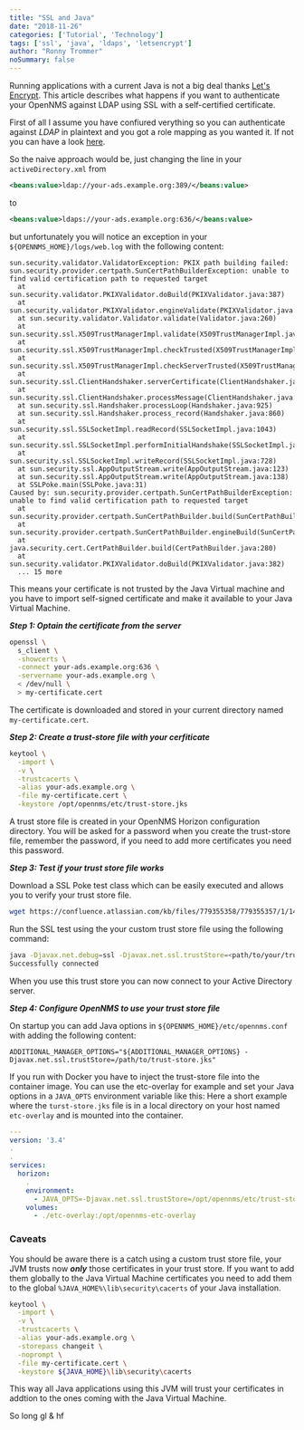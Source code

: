 ```yaml
---
title: "SSL and Java"
date: "2018-11-26"
categories: ['Tutorial', 'Technology']
tags: ['ssl', 'java', 'ldaps', 'letsencrypt']
author: "Ronny Trommer"
noSummary: false
---
```


Running applications with a current Java is not a big deal thanks [Let's Encrypt](https://letsencrypt.org/).
This article describes what happens if you want to authenticate your OpenNMS against LDAP using SSL with a self-certified certificate.

First of all I assume you have confiured verything so you can authenticate against _LDAP_ in plaintext and you got a role mapping as you wanted it.
If not you can have a look [here](https://blog.no42.org/code/horizon-ldap-authentication/).

So the naive approach would be, just changing the line in your `activeDirectory.xml` from

```xml
<beans:value>ldap://your-ads.example.org:389/</beans:value>
```

to 

```xml
<beans:value>ldaps://your-ads.example.org:636/</beans:value>
```

but unfortunately you will notice an exception in your `${OPENNMS_HOME}/logs/web.log` with the following content:

```plain
sun.security.validator.ValidatorException: PKIX path building failed: sun.security.provider.certpath.SunCertPathBuilderException: unable to find valid certification path to requested target
  at sun.security.validator.PKIXValidator.doBuild(PKIXValidator.java:387)
  at sun.security.validator.PKIXValidator.engineValidate(PKIXValidator.java:292)
  at sun.security.validator.Validator.validate(Validator.java:260)
  at sun.security.ssl.X509TrustManagerImpl.validate(X509TrustManagerImpl.java:324)
  at sun.security.ssl.X509TrustManagerImpl.checkTrusted(X509TrustManagerImpl.java:229)
  at sun.security.ssl.X509TrustManagerImpl.checkServerTrusted(X509TrustManagerImpl.java:124)
  at sun.security.ssl.ClientHandshaker.serverCertificate(ClientHandshaker.java:1351)
  at sun.security.ssl.ClientHandshaker.processMessage(ClientHandshaker.java:156)
  at sun.security.ssl.Handshaker.processLoop(Handshaker.java:925)
  at sun.security.ssl.Handshaker.process_record(Handshaker.java:860)
  at sun.security.ssl.SSLSocketImpl.readRecord(SSLSocketImpl.java:1043)
  at sun.security.ssl.SSLSocketImpl.performInitialHandshake(SSLSocketImpl.java:1343)
  at sun.security.ssl.SSLSocketImpl.writeRecord(SSLSocketImpl.java:728)
  at sun.security.ssl.AppOutputStream.write(AppOutputStream.java:123)
  at sun.security.ssl.AppOutputStream.write(AppOutputStream.java:138)
  at SSLPoke.main(SSLPoke.java:31)
Caused by: sun.security.provider.certpath.SunCertPathBuilderException: unable to find valid certification path to requested target
  at sun.security.provider.certpath.SunCertPathBuilder.build(SunCertPathBuilder.java:145)
  at sun.security.provider.certpath.SunCertPathBuilder.engineBuild(SunCertPathBuilder.java:131)
  at java.security.cert.CertPathBuilder.build(CertPathBuilder.java:280)
  at sun.security.validator.PKIXValidator.doBuild(PKIXValidator.java:382)
  ... 15 more
```

This means your certificate is not trusted by the Java Virtual machine and you have to import self-signed certificate and make it available to your Java Virtual Machine.

***Step 1: Optain the certificate from the server***

```bash
openssl \
  s_client \
  -showcerts \
  -connect your-ads.example.org:636 \
  -servername your-ads.example.org \
  < /dev/null \
  > my-certificate.cert
```

The certificate is downloaded and stored in your current directory named `my-certificate.cert`.

***Step 2: Create a trust-store file with your cerfiticate***

```bash
keytool \
  -import \
  -v \
  -trustcacerts \
  -alias your-ads.example.org \
  -file my-certificate.cert \
  -keystore /opt/opennms/etc/trust-store.jks
```

A trust store file is created in your OpenNMS Horizon configuration directory.
You will be asked for a password when you create the trust-store file, remember the password, if you need to add more certificates you need this password.

***Step 3: Test if your trust store file works***

Download a SSL Poke test class which can be easily executed and allows you to verify your trust store file.

```bash
wget https://confluence.atlassian.com/kb/files/779355358/779355357/1/1441897666313/SSLPoke.class
```

Run the SSL test using the your custom trust store file using the following command:

```bash
java -Djavax.net.debug=ssl -Djavax.net.ssl.trustStore=<path/to/your/trust-store.jks> SSLPoke your-ads.example.org 636
Successfully connected
```

When you use this trust store you can now connect to your Active Directory server.

***Step 4: Configure OpenNMS to use your trust store file***

On startup you can add Java options in `${OPENNMS_HOME}/etc/opennms.conf` with adding the following content:

```plain
ADDITIONAL_MANAGER_OPTIONS="${ADDITIONAL_MANAGER_OPTIONS} -Djavax.net.ssl.trustStore=/path/to/trust-store.jks"
```

If you run with Docker you have to inject the trust-store file into the container image.
You can use the etc-overlay for example and set your Java options in a `JAVA_OPTS` environment variable like this:
Here a short example where the `turst-store.jks` file is in a local directory on your host named `etc-overlay` and is mounted into the container.

```yaml
---
version: '3.4'
.
.
services:
  horizon:
    .
    environment:
      - JAVA_OPTS=-Djavax.net.ssl.trustStore=/opt/opennms/etc/trust-store.jks
    volumes:
      - ./etc-overlay:/opt/opennms-etc-overlay
```

### Caveats

You should be aware there is a catch using a custom trust store file, your JVM trusts now ***only*** those certificates in your trust store.
If you want to add them globally to the Java Virtual Machine certificates you need to add them to the global `%JAVA_HOME%\lib\security\cacerts` of your Java installation.

```bash
keytool \
  -import \
  -v \
  -trustcacerts \
  -alias your-ads.example.org \
  -storepass changeit \
  -noprompt \
  -file my-certificate.cert \
  -keystore ${JAVA_HOME}\lib\security\cacerts
```

This way all Java applications using this JVM will trust your certificates in addtion to the ones coming with the Java Virtual Machine.

So long gl & hf
